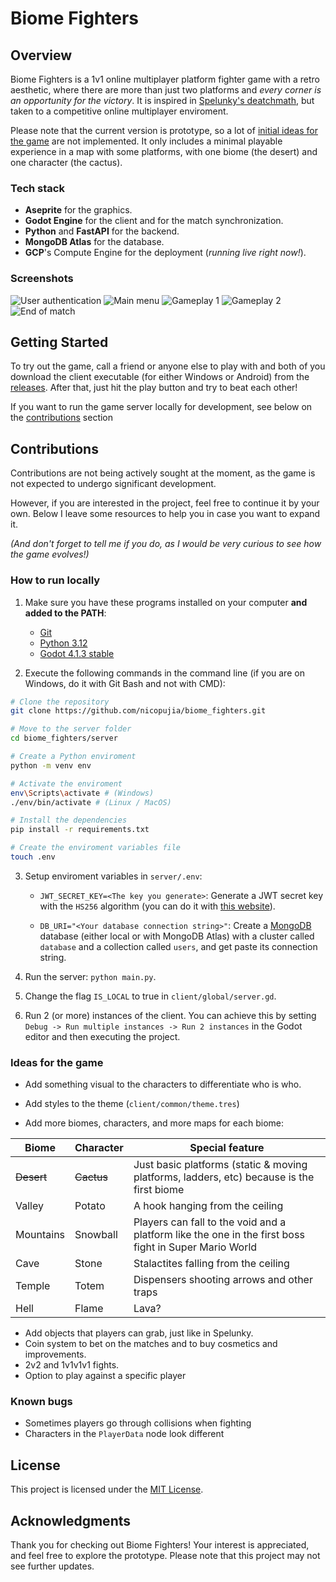 # Biome Fighters

## Overview
Biome Fighters is a 1v1 online multiplayer platform fighter game with a retro aesthetic, where there are more than just two platforms and *every corner is an opportunity for the victory*. It is inspired in [Spelunky's deatchmath](), but taken to a competitive online multiplayer enviroment.

Please note that the current version is prototype, so a lot of [initial ideas for the game](#ideas-for-the-game) are not implemented. It only includes a minimal playable experience in a map with some platforms, with one biome (the desert) and one character (the cactus).

### Tech stack
- **Aseprite** for the graphics.
- **Godot Engine** for the client and for the match synchronization.
- **Python** and **FastAPI** for the backend.
- **MongoDB Atlas** for the database.
- **GCP**'s Compute Engine for the deployment (*running live right now!*).

### Screenshots
![User authentication](screenshots/user_authentication.jpg)
![Main menu](screenshots/main_menu.jpg)
![Gameplay 1](screenshots/gameplay_1.jpg)
![Gameplay 2](screenshots/gameplay_2.jpg)
![End of match](screenshots/end_of_match.jpg)

## Getting Started
To try out the game, call a friend or anyone else to play with and both of you download the client executable (for either Windows or Android) from the [releases](). After that, just hit the play button and try to beat each other!

If you want to run the game server locally for development, see below on the [contributions](#how-to-run-locally) section 

## Contributions
Contributions are not being actively sought at the moment, as the game is not expected to undergo significant development. 

However, if you are interested in the project, feel free to continue it by your own. Below I leave some resources to help you in case you want to expand it.

*(And don't forget to tell me if you do, as I would be very curious to see how the game evolves!)*

### How to run locally
1. Make sure you have these programs installed on your computer **and added to the PATH**:
    - [Git](https://www.git-scm.com/downloads)
    - [Python 3.12](https://www.python.org/downloads/release/python-3120/)
    - [Godot 4.1.3 stable](https://godotengine.org/download/archive/4.1.3-stable/)

2. Execute the following commands in the command line (if you are on Windows, do it with Git Bash and not with CMD):
```bash
# Clone the repository
git clone https://github.com/nicopujia/biome_fighters.git

# Move to the server folder
cd biome_fighters/server

# Create a Python enviroment
python -m venv env

# Activate the enviroment
env\Scripts\activate # (Windows)
./env/bin/activate # (Linux / MacOS)

# Install the dependencies
pip install -r requirements.txt

# Create the enviroment variables file
touch .env
```

3. Setup enviroment variables in `server/.env`:

    - `JWT_SECRET_KEY=<The key you generate>`: Generate a JWT secret key with the `HS256` algorithm (you can do it with [this website](https://jwt-keys.21no.de/)). 
    
    - `DB_URI="<Your database connection string>"`: Create a [MongoDB](https://www.mongodb.com/) database (either local or with MongoDB Atlas) with a cluster called `database` and a collection called `users`, and get paste its connection string.

4. Run the server: `python main.py`.

5. Change the flag `IS_LOCAL` to true in `client/global/server.gd`.

6. Run 2 (or more) instances of the client. You can achieve this by setting `Debug -> Run multiple instances -> Run 2 instances` in the Godot editor and then executing the project.


### Ideas for the game
- Add something visual to the characters to differentiate who is who.
- Add styles to the theme (`client/common/theme.tres`)

- Add more biomes, characters, and more maps for each biome:

| Biome      | Character  | Special feature |
|------------|------------|-----------------|
| ~~Desert~~ | ~~Cactus~~ | Just basic platforms (static & moving platforms, ladders, etc) because is the first biome |
| Valley     | Potato     | A hook hanging from the ceiling |
| Mountains  | Snowball   | Players can fall to the void and a platform like the one in the first boss fight in Super Mario World |
| Cave       | Stone      | Stalactites falling from the ceiling |
| Temple     | Totem      | Dispensers shooting arrows and other traps |
| Hell       | Flame      | Lava? |

- Add objects that players can grab, just like in Spelunky.
- Coin system to bet on the matches and to buy cosmetics and improvements.
- 2v2 and 1v1v1v1 fights.
- Option to play against a specific player

### Known bugs
- Sometimes players go through collisions when fighting
- Characters in the `PlayerData` node look different

## License
This project is licensed under the [MIT License](LICENSE).

## Acknowledgments
Thank you for checking out Biome Fighters! Your interest is appreciated, and feel free to explore the prototype. Please note that this project may not see further updates.